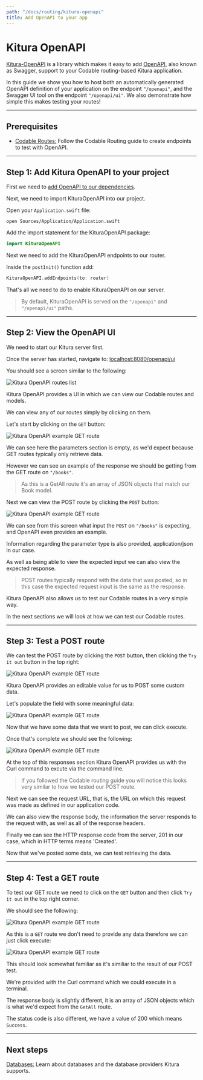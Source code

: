 ```yaml
---
path: "/docs/routing/kitura-openapi"
title: Add OpenAPI to your app
---
```


# Kitura OpenAPI

[Kitura-OpenAPI](https://github.com/IBM-Swift/Kitura-OpenAPI) is a library which makes it easy to add [OpenAPI](https://www.openapis.org), also known as Swagger, support to your Codable routing-based Kitura application.

In this guide we show you how to host both an automatically generated OpenAPI definition of your application on the endpoint `"/openapi"`, and the Swagger UI tool on the endpoint `"/openapi/ui"`. We also demonstrate how simple this makes testing your routes!

---

## Prerequisites

*   [Codable Routes:](./codable-routing) Follow the Codable Routing guide to create endpoints to test with OpenAPI.

---

## Step 1: Add Kitura OpenAPI to your project

First we need to [add OpenAPI to our dependencies](https://github.com/IBM-Swift/Kitura-OpenAPI#getting-started).

Next, we need to import KituraOpenAPI into our project.

Open your `Application.swift` file:
```
open Sources/Application/Application.swift
```

Add the import statement for the KituraOpenAPI package:
```swift
import KituraOpenAPI
```

Next we need to add the KituraOpenAPI endpoints to our router.

Inside the `postInit()` function add:
```swift
KituraOpenAPI.addEndpoints(to: router)
```

That's all we need to do to enable KituraOpenAPI on our server.

>By default, KituraOpenAPI is served on the `"/openapi"` and `"/openapi/ui"` paths.

---

## Step 2: View the OpenAPI UI

We need to start our Kitura server first.

Once the server has started, navigate to: <a href="http://localhost:8080/openapi/ui" target="blank">localhost:8080/openapi/ui</a>

You should see a screen similar to the following:

![Kitura OpenAPI routes list](../../../images/OpenAPI-UI-Overview.png)

Kitura OpenAPI provides a UI in which we can view our Codable routes and models.

We can view any of our routes simply by clicking on them.

Let's start by clicking on the `GET` button:

![Kitura OpenAPI example GET route](../../../images/OpenAPI-UI-GET.png)

We can see here the parameters section is empty, as we'd expect because GET routes typically only retrieve data.

However we can see an example of the response we should be getting from the GET route on `"/books"`.

>As this is a GetAll route it's an array of JSON objects that match our Book model.

Next we can view the POST route by clicking the `POST` button:

![Kitura OpenAPI example GET route](../../../images/OpenAPI-UI-POST.png)

We can see from this screen what input the `POST` on `"/books"` is expecting, and OpenAPI even provides an example.

Information regarding the parameter type is also provided, application/json in our case.

As well as being able to view the expected input we can also view the expected response.

>POST routes typically respond with the data that was posted, so in this case the expected request input is the same as the response.

Kitura OpenAPI also allows us to test our Codable routes in a very simple way.

In the next sections we will look at how we can test our Codable routes.

---

## Step 3: Test a POST route

We can test the POST route by clicking the `POST` button, then clicking the `Try it out` button in the top right:

![Kitura OpenAPI example GET route](../../../images/OpenAPI-UI-POST-Try.png)

Kitura OpenAPI provides an editable value for us to POST some custom data.

Let's populate the field with some meaningful data:

![Kitura OpenAPI example GET route](../../../images/OpenAPI-UI-POST-Try-Data.png)

Now that we have some data that we want to post, we can click execute.

Once that's complete we should see the following:

![Kitura OpenAPI example GET route](../../../images/OpenAPI-UI-POST-Execute.png)

At the top of this responses section Kitura OpenAPI provides us with the Curl command to excute via the command line.

>If you followed the Codable routing guide you will notice this looks very similar to how we tested our POST route.

Next we can see the request URL, that is, the URL on which this request was made as defined in our application code.

We can also view the response body, the information the server responds to the request with, as well as all of the response headers.

Finally we can see the HTTP response code from the server, 201 in our case, which in HTTP terms means 'Created'.

Now that we've posted some data, we can test retrieving the data.

---

## Step 4: Test a GET route

To test our GET route we need to click on the `GET` button and then click `Try it out` in the top right corner.

We should see the following:

![Kitura OpenAPI example GET route](../../../images/OpenAPI-UI-GET-Try.png)

As this is a `GET` route we don't need to provide any data therefore we can just click execute:

![Kitura OpenAPI example GET route](../../../images/OpenAPI-UI-GET-Execute.png)

This should look somewhat familiar as it's similiar to the result of our POST test.

We're provided with the Curl command which we could execute in a terminal.

The response body is slightly different, it is an array of JSON objects which is what we'd expect from the `GetAll` route.

The status code is also different, we have a value of 200 which means `Success`.

---

## Next steps

[Databases:](../databases/what-are-databases) Learn about databases and the database providers Kitura supports.
